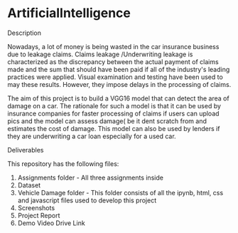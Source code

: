 # ArtificialIntelligence


<title>Intelligent Vehicle Damage Assessment & Cost Estimator for Insurance Companies</title>

Description


Nowadays, a lot of money is being wasted in the car insurance business due to leakage claims. Claims leakage /Underwriting leakage is characterized as the discrepancy between the actual payment of claims made and the sum that should have been paid if all of the industry's leading practices were applied. Visual examination and testing have been used to may these results. However, they impose delays in the processing of claims. 

The aim of this project is to build a VGG16 model that can detect the area of damage on a car. The rationale for such a model is that it can be used by insurance companies for faster processing of claims if users can upload pics and the model  can assess damage( be it dent scratch  from and estimates the cost of damage. This model can also be used by lenders if they are underwriting a car loan especially for a used car.

Deliverables


This repository has the following files:
1) Assignments folder - All three assignments inside
2) Dataset
3) Vehicle Damage folder - This folder consists of all the ipynb, html, css and javascript files used to develop this project
4) Screenshots
5) Project Report
6) Demo Video Drive Link
